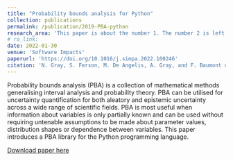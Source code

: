 ```yaml
---
title: "Probability bounds analysis for Python"
collection: publications
permalink: /publication/2019-PBA-python
research_area: 'This paper is about the number 1. The number 2 is left for future work.'
# ra_link: 
date: 2022-01-30
venue: 'Software Impacts'
paperurl: 'https://doi.org/10.1016/j.simpa.2022.100246'
citation: 'N. Gray, S. Ferson, M. De Angelis, A. Gray, and F. Baumont de Oliveira, Probability bounds analysis for Python, Software Impacts, vol. 12, p. 100246, May 2022'
---
```

Probability bounds analysis (PBA) is a collection of mathematical methods generalising interval analysis and probability theory. PBA can be utilised for uncertainty quantification for both aleatory and epistemic uncertainty across a wide range of scientific fields. PBA is most useful when information about variables is only partially known and can be used without requiring untenable assumptions to be made about parameter values, distribution shapes or dependence between variables. This paper introduces a PBA library for the Python programming language.

[Download paper here](https://doi.org/10.1016/j.simpa.2022.100246)

